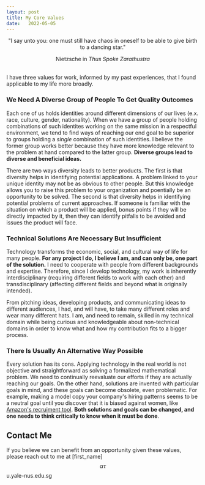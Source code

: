 ```yaml
---
layout: post
title: My Core Values
date:   2022-05-05
---
```


<p style="text-align: center;">"I say unto you: one must still have chaos in oneself to be able to give birth to a dancing star."</p>
<p style="text-align: center;"> Nietzsche in <em> Thus Spoke Zarathustra </em> </p>
<br>
I have three values for work, informed by my past experiences, that I found applicable to my life more broadly.
 
### We Need A Diverse Group of People To Get Quality Outcomes
Each one of us holds identities around different dimensions of our lives (e.x. race, culture, gender, nationality). When we have a group of people holding combinations of such identites working on the same mission in a respectful environment, we tend to find ways of reaching our end goal to be superior to groups holding a *single* combination of such identities. I believe the former group works better because they have more knowledge relevant to the problem at hand compared to the latter group. **Diverse groups lead to diverse and beneficial ideas.**

There are two ways diversity leads to better products. The first is that diversity helps in identifying potential applications. A problem linked to your unique identity may not be as obvious to other people. But this knowledge allows you to raise this problem to your organization and poentially be an opportunity to be solved. The second is that diversity helps in identifying potential problems of current approaches. If someone is familiar with the situation on which a product will be applied, bonus points if they will be directly impacted by it, then they can identify pitfalls to be avoided and issues the product will face.

### Technical Solutions Are Necessary But Insufficient
Technology transforms the economic, social, and cultural way of life for many people. **For any project I do, I believe I am, and can only be, one part of the solution.** I need to cooperate with people from different backgrounds and expertise. Therefore, since I develop technology, my work is inherently interdisciplinary (requiring different fields to work with each other) and transdisciplinary (affecting different fields and beyond what is originally intended).

From pitching ideas, developing products, and communicating ideas to different audiences, I had, and will have, to take many different roles and wear many different hats. I am, and need to remain, skilled in my technical domain while being curious and knowledgeable about non-technical domains in order to know what and how my contribution fits to a bigger process.

### There Is Usually An Alternative Way Possible
Every solution has its cons. Applying technology in the real world is not objective and straightforward as solving a formalized mathematical problem. We need to continually reevaluate our efforts if they are actually reaching our goals. On the other hand, solutions are invented with particular goals in mind, and these goals can become obsolete, even problematic. 
For example, making a model copy your company's hiring patterns seems to be a neutral goal until you discover that it is biased against women, like [Amazon's recruiment tool](https://www.reuters.com/article/us-amazon-com-jobs-automation-insight-idUSKCN1MK08G). **Both solutions and goals can be changed, and one needs to think critically to know when it must be done**.

## Contact Me
If you believe we can benefit from an opportunity given these values, please reach out to me at \[first_name\] $$\alpha \tau$$ u.yale-nus.edu.sg